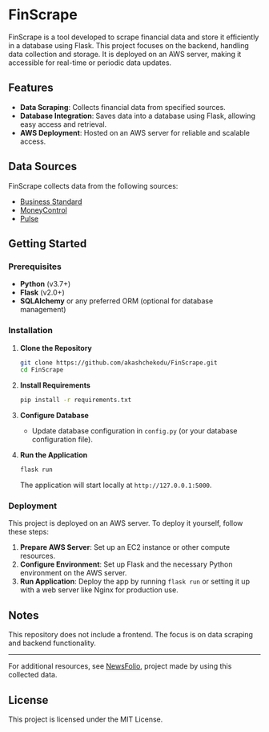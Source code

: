 # FinScrape

FinScrape is a tool developed to scrape financial data and store it efficiently in a database using Flask. This project focuses on the backend, handling data collection and storage. It is deployed on an AWS server, making it accessible for real-time or periodic data updates.

## Features

- **Data Scraping**: Collects financial data from specified sources.
- **Database Integration**: Saves data into a database using Flask, allowing easy access and retrieval.
- **AWS Deployment**: Hosted on an AWS server for reliable and scalable access.

## Data Sources

FinScrape collects data from the following sources:

- [Business Standard](https://www.business-standard.com/)
- [MoneyControl](https://www.moneycontrol.com/)
- [Pulse](https://pulse.zerodha.com/)


## Getting Started

### Prerequisites

- **Python** (v3.7+)
- **Flask** (v2.0+)
- **SQLAlchemy** or any preferred ORM (optional for database management)

### Installation

1. **Clone the Repository**

   ```bash
   git clone https://github.com/akashchekodu/FinScrape.git
   cd FinScrape
   ```

2. **Install Requirements**

   ```bash
   pip install -r requirements.txt
   ```

3. **Configure Database**

   - Update database configuration in `config.py` (or your database configuration file).

4. **Run the Application**
   ```bash
   flask run
   ```
   The application will start locally at `http://127.0.0.1:5000`.

### Deployment

This project is deployed on an AWS server. To deploy it yourself, follow these steps:

1. **Prepare AWS Server**: Set up an EC2 instance or other compute resources.
2. **Configure Environment**: Set up Flask and the necessary Python environment on the AWS server.
3. **Run Application**: Deploy the app by running `flask run` or setting it up with a web server like Nginx for production use.

## Notes

This repository does not include a frontend. The focus is on data scraping and backend functionality.

---

For additional resources, see [NewsFolio](https://newsfolio.vercel.app/), project made by using this collected data.

## License

This project is licensed under the MIT License.

